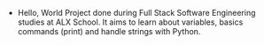 - Hello, World
Project done during Full Stack Software Engineering studies at ALX School. It aims to learn about variables, basics commands (print) and handle strings with Python.
